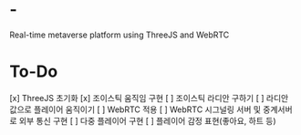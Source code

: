 # -
Real-time metaverse platform using ThreeJS and WebRTC

# To-Do

[x] ThreeJS 초기화
[x] 조이스틱 움직임 구현
[ ] 조이스틱 라디안 구하기
[ ] 라디안 값으로 플레이어 움직이기
[ ] WebRTC 적용
[ ] WebRTC 시그널링 서버 및 중계서버로 외부 통신 구현
[ ] 다중 플레이어 구현
[ ] 플레이어 감정 표현(좋아요, 하트 등)
